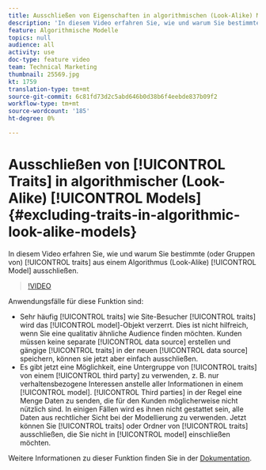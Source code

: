```yaml
---
title: Ausschließen von Eigenschaften in algorithmischen (Look-Alike) Modellen
description: 'In diesem Video erfahren Sie, wie und warum Sie bestimmte (oder Gruppen) Eigenschaften aus einem algorithmischen (Look-Alike-)Modell ausschließen. '
feature: Algorithmische Modelle
topics: null
audience: all
activity: use
doc-type: feature video
team: Technical Marketing
thumbnail: 25569.jpg
kt: 1759
translation-type: tm+mt
source-git-commit: 6c81fd73d2c5abd646b0d38b6f4eebde837b09f2
workflow-type: tm+mt
source-wordcount: '185'
ht-degree: 0%

---
```



# Ausschließen von [!UICONTROL Traits] in algorithmischer (Look-Alike) [!UICONTROL Models] {#excluding-traits-in-algorithmic-look-alike-models}

In diesem Video erfahren Sie, wie und warum Sie bestimmte (oder Gruppen von) [!UICONTROL traits] aus einem Algorithmus (Look-Alike) [!UICONTROL Model] ausschließen.

>[!VIDEO](https://video.tv.adobe.com/v/25569/?quality=12)

Anwendungsfälle für diese Funktion sind:

* Sehr häufig [!UICONTROL traits] wie Site-Besucher [!UICONTROL traits] wird das [!UICONTROL model]-Objekt verzerrt. Dies ist nicht hilfreich, wenn Sie eine qualitativ ähnliche Audience finden möchten. Kunden müssen keine separate [!UICONTROL data source] erstellen und gängige [!UICONTROL traits] in der neuen [!UICONTROL data source] speichern, können sie jetzt aber einfach ausschließen.
* Es gibt jetzt eine Möglichkeit, eine Untergruppe von [!UICONTROL traits] von einem [!UICONTROL third party] zu verwenden, z. B. nur verhaltensbezogene Interessen anstelle aller Informationen in einem [!UICONTROL model]. [!UICONTROL Third parties] in der Regel eine Menge Daten zu senden, die für den Kunden möglicherweise nicht nützlich sind. In einigen Fällen wird es ihnen nicht gestattet sein, alle Daten aus rechtlicher Sicht bei der Modellierung zu verwenden. Jetzt können Sie [!UICONTROL traits] oder Ordner von [!UICONTROL traits] ausschließen, die Sie nicht in [!UICONTROL model] einschließen möchten.

Weitere Informationen zu dieser Funktion finden Sie in der [Dokumentation](https://marketing.adobe.com/resources/help/en_US/aam/trait-exclusion-algo-models.html).